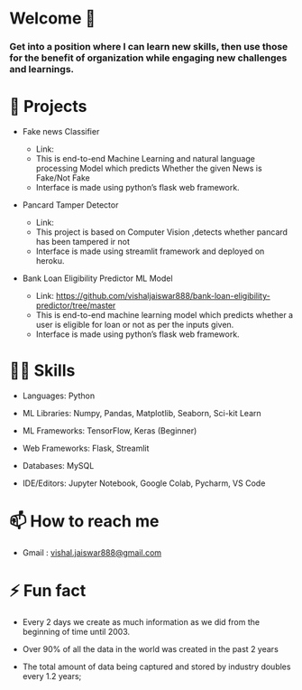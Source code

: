 # Welcome  👋



<!--
*Dh9nush/Dh9nush* is a ✨ special ✨ repository because its `README.md` (this file) appears on your GitHub profile.

Here are some ideas to get you started:

- 🔭 I’m currently working on ...
- 🌱 I’m currently learning ...
- 👯 I’m looking to collaborate on ...
- 🤔 I’m looking for help with ...
- 💬 Ask me about ...
- 📫 How to reach me: ...
- 😄 Pronouns: ...
- ⚡ Fun fact: ...
-->

### Get into a position where I can learn new skills, then use those for the benefit of organization while engaging new challenges and learnings.



# 📑 Projects 
- Fake news Classifier
     - Link:
     - This is end-to-end Machine Learning and natural language processing Model which predicts Whether the given News is Fake/Not Fake
     - Interface is made using python’s flask web framework.



- Pancard Tamper Detector
     - Link:
     - This project is based on Computer Vision ,detects whether pancard  has been tampered ir not
     - Interface is made using streamlit framework and deployed on heroku.



- Bank Loan Eligibility Predictor ML Model 
     - Link: https://github.com/vishaljaiswar888/bank-loan-eligibility-predictor/tree/master
     - This is end-to-end machine learning model which predicts whether a user is eligible for loan or not as per the inputs given.
     - Interface is made using python’s flask web framework.
   
   
# 🤹‍♂️ Skills
   - Languages: Python
   
   - ML Libraries: Numpy, Pandas, Matplotlib, Seaborn, Sci-kit Learn
   
   - ML Frameworks: TensorFlow, Keras (Beginner)
   
   - Web Frameworks: Flask, Streamlit
   
   - Databases: MySQL
   
   - IDE/Editors: Jupyter Notebook, Google Colab, Pycharm, VS Code
     
     
# 📫 How to reach me 
   
   
   - Gmail : vishal.jaiswar888@gmail.com
     
     
# ⚡ Fun fact 
   - Every 2 days we create as much information as we did from the beginning of time until 2003.
   
   - Over 90% of all the data in the world was created in the past 2 years
   
   - The total amount of data being captured and stored by industry doubles every 1.2 years;
